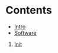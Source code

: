 # Contents

- [Intro](job/Gamedev/README.md)
- [Software](job/Gamedev/Software.md)

1. [Init](1-Init.md)